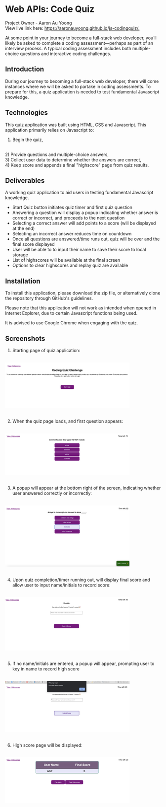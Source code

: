 # Web APIs: Code Quiz
Project Owner - Aaron Au Yoong
<br>
View live link here: <https://aaronauyoong.github.io/js-codingquiz/.>

At some point in your journey to become a full-stack web developer, you’ll likely be asked to complete a coding assessment&mdash;perhaps as part of an interview process. A typical coding assessment includes both multiple-choice questions and interactive coding challenges. 

## Introduction
During our journey to becoming a full-stack web developer, there will come instances where we will be asked to partake in coding assessments. To prepare for this, a quiz application is needed to test fundamental Javascript knowledge. 

## Technologies
This quiz application was built using HTML, CSS and Javascript. This application primarily relies on Javascript to: 
<br>
1) Begin the quiz, 
<br>
2) Provide questions and multiple-choice answers, 
<br>
3) Collect user data to determine whether the answers are correct, 
<br>
4) Keep score and appends a final "highscore" page from quiz results. 
<br>

## Deliverables
A working quiz application to aid users in testing fundamental Javascript knowledge. 
- Start Quiz button initiates quiz timer and first quiz question
- Answering a question will display a popup indicating whether answer is correct or incorrect, and proceeds to the next question
- Selecting a correct answer will add points to a score (will be displayed at the end)
- Selecting an incorrect answer reduces time on countdown
- Once all questions are answered/time runs out, quiz will be over and the final score displayed 
- User will be able to to input their name to save their score to local storage
- List of highscores will be available at the final screen
- Options to clear highscores and replay quiz are available

## Installation
To install this application, please download the zip file, or alternatively clone the repository through GitHub's guidelines. 

Please note that this application will not work as intended when opened in Internet Explorer, due to certain Javascript functions being used. 

It is advised to use Google Chrome when engaging with the quiz.

## Screenshots
1. Starting page of quiz application:
<br>
<img src="assets/images/codingquizscreenshot1.png" width="80%">
<br>
<br>

2. When the quiz page loads, and first question appears:
<br>
<img src="assets/images/codingquizscreenshot2.png" width="80%">
<br>
<br>

3. A popup will appear at the bottom right of the screen, indicating whether user answered correctly or incorrectly:
<br>
<img src="assets/images/codingquizscreenshot3.png" width="80%">
<br>
<br>

4. Upon quiz completion/timer running out, will display final score and allow user to input name/initials to record score:
<br>
<img src="assets/images/codingquizscreenshot4.png" width="80%">
<br>
<br>

5. If no name/initials are entered, a popup will appear, prompting user to key in name to record high score
<br>
<img src="assets/images/codingquizscreenshot5.png" width="80%">
<br>
<br>

6. High score page will be displayed:
<br>
<img src="assets/images/codingquizscreenshot6.png" width="80%">
<br>
<br>